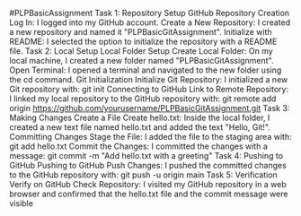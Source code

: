 #PLPBasicAssignment
Task 1: Repository Setup
GitHub Repository Creation
Log In: I logged into my GitHub account.
Create a New Repository: I created a new repository and named it "PLPBasicGitAssignment".
Initialize with README: I selected the option to initialize the repository with a README file.
Task 2: Local Setup
Local Folder Setup
Create Local Folder: On my local machine, I created a new folder named "PLPBasicGitAssignment".
Open Terminal: I opened a terminal and navigated to the new folder using the cd command.
Git Initialization
Initialize Git Repository: I initialized a new Git repository with:
git init
Connecting to GitHub
Link to Remote Repository: I linked my local repository to the GitHub repository with:
git remote add origin https://github.com/yourusername/PLPBasicGitAssignment.git
Task 3: Making Changes
Create a File
Create hello.txt: Inside the local folder, I created a new text file named hello.txt and added the text "Hello, Git!".
Committing Changes
Stage the File: I added the file to the staging area with:
git add hello.txt
Commit the Changes: I committed the changes with a message:
git commit -m "Add hello.txt with a greeting"
Task 4: Pushing to GitHub
Pushing to GitHub
Push Changes: I pushed the committed changes to the GitHub repository with:
git push -u origin main
Task 5: Verification
Verify on GitHub
Check Repository: I visited my GitHub repository in a web browser and confirmed that the hello.txt file and the commit message were visible 
